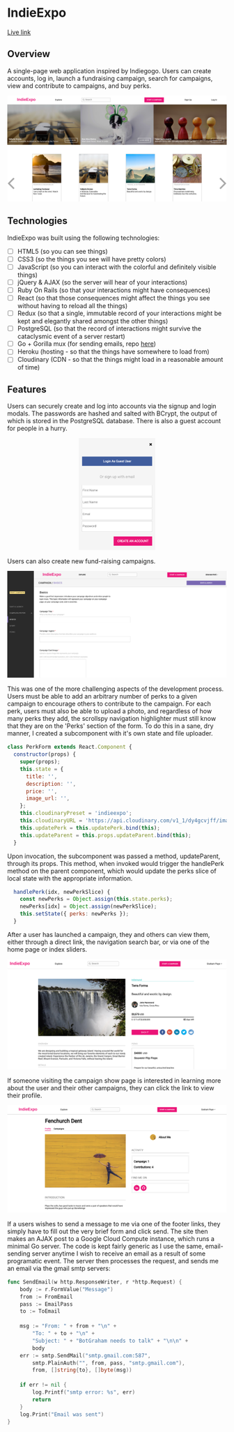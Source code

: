 # IndieExpo

[Live link][Live]

## Overview

A single-page web application inspired by Indiegogo. Users can create accounts, log in,
launch a fundraising campaign, search for campaigns, view and contribute to campaigns, and buy perks. 

<p align="center">
<img src ="/docs/screenshots/home.png">
</p>

## Technologies

IndieExpo was built using the following technologies:

- [ ] HTML5 (so you can see things)
- [ ] CSS3 (so the things you see will have pretty colors)
- [ ] JavaScript (so you can interact with the colorful and definitely visible things)
- [ ] jQuery & AJAX (so the server will hear of your interactions)
- [ ] Ruby On Rails (so that your interactions might have consequences)
- [ ] React (so that those consequences might affect the things you see without having to reload all the things)
- [ ] Redux (so that a single, immutable record of your interactions might be kept and elegantly shared amongst the other things)
- [ ] PostgreSQL (so that the record of interactions might survive the cataclysmic event of a server restart)
- [ ] Go + Gorilla mux (for sending emails, repo [here][emailserver])
- [ ] Heroku (hosting - so that the things have somewhere to load from)
- [ ] Cloudinary (CDN - so that the things might load in a reasonable amount of time)

## Features

Users can securely create and log into accounts via the signup and login modals.
The passwords are hashed and salted with BCrypt, the output of which is stored in
the PostgreSQL database. There is also a guest account for people in a hurry.

<p align="center">
<img width="35%" height="35%" src ="/docs/screenshots/signup.png">
</p>

Users can also create new fund-raising campaigns.

<p align="center">
<img src ="/docs/screenshots/create.png">
</p>

This was one of the more challenging aspects of the development process.
Users must be able to add an arbitrary number of perks to a given campaign
to encourage others to contribute to the campaign. For each perk, users
must also be able to upload a photo, and regardless of how many perks they
add, the scrollspy navigation highlighter must still know that they are on
the 'Perks' section of the form. To do this in a sane, dry manner, I created
a subcomponent with it's own state and file uploader.
``` javascript
class PerkForm extends React.Component {
  constructor(props) {
    super(props);
    this.state = {
      title: '',
      description: '',
      price: '',
      image_url: '',
    };
    this.cloudinaryPreset = 'indieexpo';
    this.cloudinaryURL = 'https://api.cloudinary.com/v1_1/dy4gcvjff/image/upload';
    this.updatePerk = this.updatePerk.bind(this);
    this.updateParent = this.props.updateParent.bind(this);
  }
```
Upon invocation, the subcomponent was passed a method, updateParent, through its
props. This method, when invoked would trigger the handlePerk method on the parent
component, which would update the perks slice of local state with the appropriate
information.
``` javascript
  handlePerk(idx, newPerkSlice) {
    const newPerks = Object.assign(this.state.perks);
    newPerks[idx] = Object.assign(newPerkSlice);
    this.setState({ perks: newPerks });
  }
```
After a user has launched a campaign, they and others can view them, either
through a direct link, the navigation search bar, or via one of the home page
or index sliders.

<p align="center">
<img src ="/docs/screenshots/show.png">
</p>

If someone visiting the campaign show page is interested in learning more about
the user and their other campaigns, they can click the link to view their profile.

<p align="center">
<img src ="/docs/screenshots/profile.png">
</p>

If a users wishes to send a message to me via one of the footer links, they simply
have to fill out the very brief form and click send. The site then makes an AJAX
post to a Google Cloud Compute instance, which runs a minimal Go server. The code
is kept fairly generic as I use the same, email-sending server anytime I wish to
receive an email as a result of some programatic event. The server then processes
the request, and sends me an email via the gmail smtp servers:

``` go
func SendEmail(w http.ResponseWriter, r *http.Request) {
	body := r.FormValue("Message")
	from := FromEmail
	pass := EmailPass
	to := ToEmail

	msg := "From: " + from + "\n" +
		"To: " + to + "\n" +
		"Subject: " + "BotGraham needs to talk" + "\n\n" +
		body
	err := smtp.SendMail("smtp.gmail.com:587",
		smtp.PlainAuth("", from, pass, "smtp.gmail.com"),
		from, []string{to}, []byte(msg))

	if err != nil {
		log.Printf("smtp error: %s", err)
		return
	}
	log.Print("Email was sent")
}
```

[Live]: https://www.indieexpo.co
[emailserver]: https://github.com/TheRoyalTnetennba/email-server


